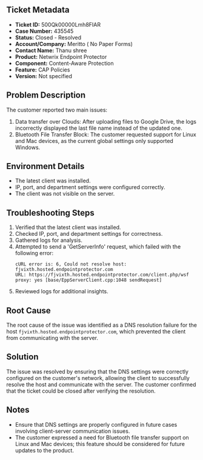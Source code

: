 ## Ticket Metadata
- **Ticket ID:** 500Qk00000Lmh8FIAR
- **Case Number:** 435545
- **Status:** Closed - Resolved
- **Account/Company:** Meritto ( No Paper Forms)
- **Contact Name:** Thanu shree
- **Product:** Netwrix Endpoint Protector
- **Component:** Content-Aware Protection
- **Feature:** CAP Policies
- **Version:** Not specified

## Problem Description
The customer reported two main issues:
1. Data transfer over Clouds: After uploading files to Google Drive, the logs incorrectly displayed the last file name instead of the updated one.
2. Bluetooth File Transfer Block: The customer requested support for Linux and Mac devices, as the current global settings only supported Windows.

## Environment Details
- The latest client was installed.
- IP, port, and department settings were configured correctly.
- The client was not visible on the server.

## Troubleshooting Steps
1. Verified that the latest client was installed.
2. Checked IP, port, and department settings for correctness.
3. Gathered logs for analysis.
4. Attempted to send a 'GetServerInfo' request, which failed with the following error:
   ```
   cURL error is: 6, Could not resolve host: fjvixth.hosted.endpointprotector.com
   URL: https://fjvixth.hosted.endpointprotector.com/client.php/wsf
   proxy: yes [base/EppServerClient.cpp:1048 sendRequest]
   ```
5. Reviewed logs for additional insights.

## Root Cause
The root cause of the issue was identified as a DNS resolution failure for the host `fjvixth.hosted.endpointprotector.com`, which prevented the client from communicating with the server.

## Solution
The issue was resolved by ensuring that the DNS settings were correctly configured on the customer's network, allowing the client to successfully resolve the host and communicate with the server. The customer confirmed that the ticket could be closed after verifying the resolution.

## Notes
- Ensure that DNS settings are properly configured in future cases involving client-server communication issues.
- The customer expressed a need for Bluetooth file transfer support on Linux and Mac devices; this feature should be considered for future updates to the product.